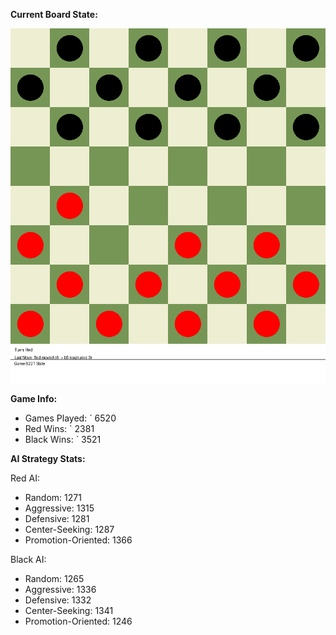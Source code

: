 
**Current Board State:**  
<!-- START_GIF -->
![Checkers Game](./checkers_game.gif)
<!-- END_GIF -->

**Game Info:**  
- Games Played: `<!-- GAMES_PLAYED --> 6520
- Red Wins: `<!-- RED_WINS --> 2381
- Black Wins: `<!-- BLACK_WINS --> 3521

<!-- AI_STATS -->
**AI Strategy Stats:**

Red AI:
- Random: 1271
- Aggressive: 1315
- Defensive: 1281
- Center-Seeking: 1287
- Promotion-Oriented: 1366

Black AI:
- Random: 1265
- Aggressive: 1336
- Defensive: 1332
- Center-Seeking: 1341
- Promotion-Oriented: 1246
